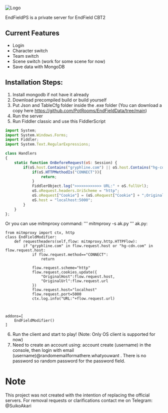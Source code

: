 
![Logo](https://socialify.git.ci/SuikoAkari/EndFieldPS/image?custom_description=Private+server+for+EndField&amp;description=1&amp;font=Jost&amp;forks=1&amp;issues=1&amp;language=1&amp;logo=https%3A%2F%2Farknights.wiki.gg%2Fimages%2F3%2F31%2FArknights_Endfield_logo.png&amp;name=1&amp;pattern=Circuit+Board&amp;pulls=1&amp;stargazers=1&amp;theme=Dark)

EndFieldPS is a private server for EndField CBT2

  
  
## Current Features

*   Login
*   Character switch
*   Team switch
*   Scene switch (work for some scene for now)
*   Save data with MongoDB

## Installation Steps:
1. Install mongodb if not have it already
2. Download precompiled build or build yourself
3. Put Json and TableCfg folder inside the .exe folder (You can download a copy here https://github.com/PotRooms/EndFieldData/tree/main)
4. Run the server
5. Run Fiddler classic and use this FiddlerScript
```javascript
import System;
import System.Windows.Forms;
import Fiddler;
import System.Text.RegularExpressions;

class Handlers
{
    static function OnBeforeRequest(oS: Session) {
        if(oS.host.Contains("gryphline.com") || oS.host.Contains("hg-cdn.com")) {
            if(oS.HTTPMethodIs("CONNECT")){
                return;
            }
            FiddlerObject.log(">>>>>>>>>>>> URL:" + oS.fullUrl);
            oS.oRequest.headers.UriScheme = "http";
            oS.oRequest["Cookie"] = (oS.oRequest["Cookie"] + ";OriginalHost=" + oS.host + ";OriginalUrl=" + oS.fullUrl);
            oS.host = "localhost:5000";
        }
    }
};
```
Or you can use mitmproxy
command:
'''
mitmproxy -s ak.py
'''
ak.py:
```import mitmproxy
from mitmproxy import ctx, http
class EndFieldModifier:
    def requestheaders(self,flow: mitmproxy.http.HTTPFlow):
        if "gryphline.com" in flow.request.host or "hg-cdn.com" in flow.request.host:
            if flow.request.method=="CONNECT":
                return
            
            flow.request.scheme="http"
            flow.request.cookies.update({
                "OriginalHost":flow.request.host,
                "OriginalUrl":flow.request.url
            })
            flow.request.host="localhost"
            flow.request.port=5000
            ctx.log.info("URL:"+flow.request.url)
            
            
            
addons=[
    EndFieldModifier()
]
```
6. Run the client and start to play! (Note: Only OS client is supported for now)
7. Need to create an account using: account create (username) in the console, then login with email (username)@randomemailformathere.whatyouwant . There is no password so random password for the password field.
# Note
This project was not created with the intention of replacing the official servers. For removal requests or clarifications contact me on Telegram: @SuikoAkari
